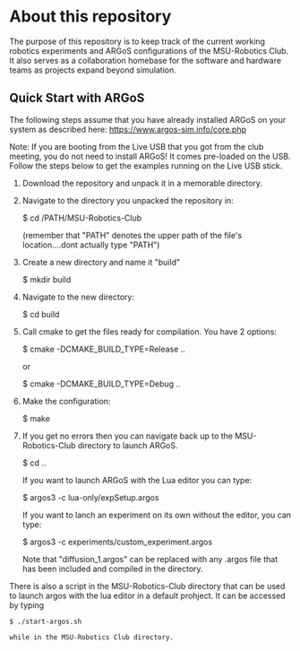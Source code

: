 # About this repository

The purpose of this repository is to keep track of the current working robotics experiments and ARGoS configurations of the MSU-Robotics Club. 
It also serves as a collaboration homebase for the software and hardware teams as projects expand beyond simulation. 
    
## Quick Start with ARGoS 

The following steps assume that you have already installed ARGoS on your system as described here:
https://www.argos-sim.info/core.php

Note: If you are booting from the Live USB that you got from the club meeting, you do not need to install ARGoS! It comes pre-loaded on the USB. Follow the steps below to get the examples running on the Live USB stick. 

1. Download the repository and unpack it in a memorable directory. 

2. Navigate to the directory you unpacked the repository in: 

    $ cd /PATH/MSU-Robotics-Club

    (remember that "PATH" denotes the upper path of the file's location....dont actually type "PATH")

3. Create a new directory and name it "build"

    $ mkdir build

4.  Navigate to the new directory: 

    $ cd build

5. Call cmake to get the files ready for compilation. You have 2 options:

    $ cmake -DCMAKE_BUILD_TYPE=Release ..  

    or

    $ cmake -DCMAKE_BUILD_TYPE=Debug ..

6. Make the configuration:

    $ make

7. If you get no errors then you can navigate back up to the MSU-Robotics-Club directory to launch ARGoS.
    
    $ cd ..
    
    If you want to launch ARGoS with the Lua editor you can type:

    $ argos3 -c lua-only/expSetup.argos

    If you want to lanch an experiment on its own without the editor, you can type:

    $ argos3 -c experiments/custom_experiment.argos
    
    Note that "diffusion_1.argos" can be replaced with any .argos file that has been included and compiled in the directory. 

There is also a script in the MSU-Robotics-Club directory that can be used to launch argos with the lua editor in a default prohject. It can be accessed by typing

    $ ./start-argos.sh

    while in the MSU-Robotics Club directory. 

